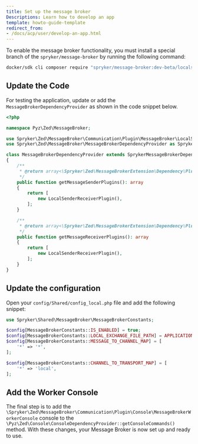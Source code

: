```yaml
---
title: Set up the message broker
Descriptions: Learn how to develop an app
template: howto-guide-template
redirect_from:
- /docs/acp/user/develop-an-app.html
---
```


To enable the message broker functionality, you must install a special branch of the `spryker/message-broker` by running the following command:
```bash
docker/sdk cli composer require "spryker/message-broker:dev-beta/localstack-replacement as 1.8.0"
```

## Update the Code

For testing the application, update or add the `MessageBrokerDependencyProvider` as shown in the code snippet below.

```php
<?php

namespace Pyz\Zed\MessageBroker;

use Spryker\Zed\MessageBroker\Communication\Plugin\MessageBroker\LocalSenderReceiverPlugin;
use Spryker\Zed\MessageBroker\MessageBrokerDependencyProvider as SprykerMessageBrokerDependencyProvider;

class MessageBrokerDependencyProvider extends SprykerMessageBrokerDependencyProvider
{
    /**
     * @return array<\Spryker\Zed\MessageBrokerExtension\Dependency\Plugin\MessageSenderPluginInterface>
     */
    public function getMessageSenderPlugins(): array
    {
        return [
            new LocalSenderReceiverPlugin(),
        ];
    }

    /**
     * @return array<\Spryker\Zed\MessageBrokerExtension\Dependency\Plugin\MessageReceiverPluginInterface>
     */
    public function getMessageReceiverPlugins(): array
    {
        return [
            new LocalSenderReceiverPlugin(),
        ];
    }
}
```

## Update the configuration

Open your `config/Shared/config_local.php` file and add the following snippet:

```php
use Spryker\Shared\MessageBroker\MessageBrokerConstants;

$config[MessageBrokerConstants::IS_ENABLED] = true;
$config[MessageBrokerConstants::LOCAL_EXCHANGE_FILE_PATH] = APPLICATION_ROOT_DIR . DIRECTORY_SEPARATOR . 'data' . DIRECTORY_SEPARATOR . 'data.json';
$config[MessageBrokerConstants::MESSAGE_TO_CHANNEL_MAP] = [
    '*' => '*',
];

$config[MessageBrokerConstants::CHANNEL_TO_TRANSPORT_MAP] = [
    '*' => 'local',
];
```

## Add the Worker Console

The final step is to add the `\Spryker\Zed\MessageBroker\Communication\Plugin\Console\MessageBrokerWorkerConsole` console to the `\Pyz\Zed\Console\ConsoleDependencyProvider::getConsoleCommands()` method. With these changes, your Message Broker is now set up and ready to use.
